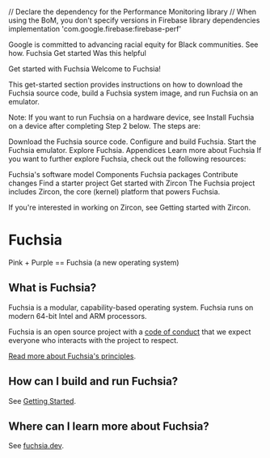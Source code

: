 // Declare the dependency for the Performance Monitoring library
// When using the BoM, you don't specify versions in Firebase library dependencies
implementation 'com.google.firebase:firebase-perf'

Google is committed to advancing racial equity for Black communities. See how.
Fuchsia
Get started
Was this helpful

Get started with Fuchsia
Welcome to Fuchsia!

This get-started section provides instructions on how to download the Fuchsia source code, build a Fuchsia system image, and run Fuchsia on an emulator.

Note: If you want to run Fuchsia on a hardware device, see Install Fuchsia on a device after completing Step 2 below.
The steps are:

Download the Fuchsia source code.
Configure and build Fuchsia.
Start the Fuchsia emulator.
Explore Fuchsia.
Appendices
Learn more about Fuchsia
If you want to further explore Fuchsia, check out the following resources:

Fuchsia's software model
Components
Fuchsia packages
Contribute changes
Find a starter project
Get started with Zircon
The Fuchsia project includes Zircon, the core (kernel) platform that powers Fuchsia.

If you're interested in working on Zircon, see Getting started with Zircon.
# Fuchsia

Pink + Purple == Fuchsia (a new operating system)

## What is Fuchsia?

Fuchsia is a modular, capability-based operating system. Fuchsia runs on modern
64-bit Intel and ARM processors.

Fuchsia is an open source project with a [code of conduct](CODE_OF_CONDUCT.md)
that we expect everyone who interacts with the project to respect.

[Read more about Fuchsia's principles](https://fuchsia.dev/fuchsia-src/concepts.md).

## How can I build and run Fuchsia?

See [Getting Started](https://fuchsia.dev/fuchsia-src/getting_started.md).

## Where can I learn more about Fuchsia?

See [fuchsia.dev](https://fuchsia.dev).
